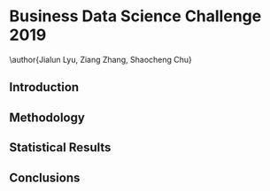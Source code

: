 # Business Data Science Challenge 2019
\author{Jialun Lyu, Ziang Zhang, Shaocheng Chu}

## Introduction

## Methodology

## Statistical Results

## Conclusions
